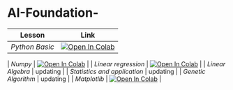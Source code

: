 # AI-Foundation-
| Lesson |    Link | 
| -------- | --------|
| *Python Basic*   | <a href="https://colab.research.google.com/drive/1zYT9RxHMNVUG1RkKnP9PtUbcw7bbC03E?authuser=2"><img class="notebook-badge-image" src="https://colab.research.google.com/assets/colab-badge.svg" alt="Open In Colab"></a>     | Text     |




| *Numpy* | <a href="https://colab.research.google.com/drive/1F-BU-W6195rLlxopTWrzlDklYGtoyNqf?authuser=2#scrollTo=IqNu2qF3Szr6"><img class="notebook-badge-image" src="https://colab.research.google.com/assets/colab-badge.svg" alt="Open In Colab"></a> |
| *Linear regression* |  <a href="https://colab.research.google.com/drive/1VlvzOy-HEyHUQdV0PX_1QlYZNXGR5jyq?authuser=2"><img class="notebook-badge-image" src="https://colab.research.google.com/assets/colab-badge.svg" alt="Open In Colab"></a>   | 
| *Linear Algebra* |    updating |
| *Statistics and application* |    updating |
| *Genetic Algorithm* |    updating |
| *Matplotlib* |    <a href="https://colab.research.google.com/drive/1lu8AVAsy1JfSj2E293QJmO-7kWn09dfb?authuser=2"><img class="notebook-badge-image" src="https://colab.research.google.com/assets/colab-badge.svg" alt="Open In Colab"></a> |
